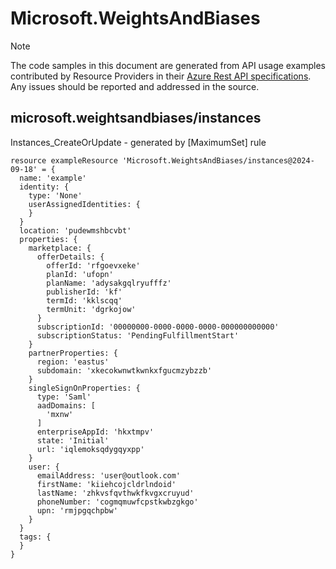 # Microsoft.WeightsAndBiases
  
> [!NOTE]
> The code samples in this document are generated from API usage examples contributed by Resource Providers in their [Azure Rest API specifications](https://github.com/Azure/azure-rest-api-specs). Any issues should be reported and addressed in the source.


## microsoft.weightsandbiases/instances

Instances_CreateOrUpdate - generated by [MaximumSet] rule
```bicep
resource exampleResource 'Microsoft.WeightsAndBiases/instances@2024-09-18' = {
  name: 'example'
  identity: {
    type: 'None'
    userAssignedIdentities: {
    }
  }
  location: 'pudewmshbcvbt'
  properties: {
    marketplace: {
      offerDetails: {
        offerId: 'rfgoevxeke'
        planId: 'ufopn'
        planName: 'adysakgqlryufffz'
        publisherId: 'kf'
        termId: 'kklscqq'
        termUnit: 'dgrkojow'
      }
      subscriptionId: '00000000-0000-0000-0000-000000000000'
      subscriptionStatus: 'PendingFulfillmentStart'
    }
    partnerProperties: {
      region: 'eastus'
      subdomain: 'xkecokwnwtkwnkxfgucmzybzzb'
    }
    singleSignOnProperties: {
      type: 'Saml'
      aadDomains: [
        'mxnw'
      ]
      enterpriseAppId: 'hkxtmpv'
      state: 'Initial'
      url: 'iqlemoksqdygqyxpp'
    }
    user: {
      emailAddress: 'user@outlook.com'
      firstName: 'kiiehcojcldrlndoid'
      lastName: 'zhkvsfqvthwkfkvgxcruyud'
      phoneNumber: 'cogmqmuwfcpstkwbzgkgo'
      upn: 'rmjpgqchpbw'
    }
  }
  tags: {
  }
}
```
